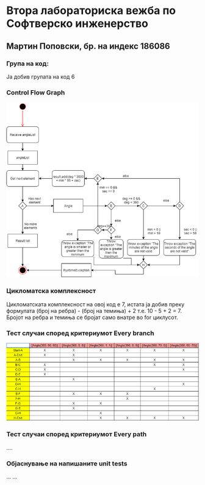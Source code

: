 # Втора лабораториска вежба по Софтверско инженерство

## Мартин Поповски, бр. на индекс 186086

### Група на код: 

Ја добив групата на код 6

###  Control Flow Graph

<img src="src/test/resources/ControlFlowGraph.png">

### Цикломатска комплексност

Цикломатската комплексност на овој код е 7, истата ја добив преку формулата (број на ребра) - (број на темиња) + 2 т.е. 10 - 5 + 2 = 7.
Бројот на ребра и темиња се бројат само внатре во for циклусот.

### Тест случаи според критериумот Every branch 

<img src="src/test/resources/Branch.png">

### Тест случаи според критериумот Every path

.... 

### Објаснување на напишаните unit tests

...
...
